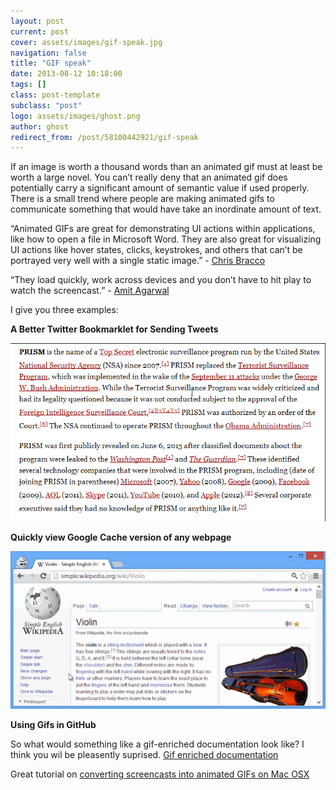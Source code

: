 ```yaml
---
layout: post
current: post
cover: assets/images/gif-speak.jpg
navigation: false
title: "GIF speak"
date: 2013-08-12 10:18:00
tags: []
class: post-template
subclass: "post"
logo: assets/images/ghost.png
author: ghost
redirect_from: /post/58100442921/gif-speak
---
```


If an image is worth a thousand words than an animated gif must at least be worth a large novel. You can’t really deny that an animated gif does potentially carry a significant amount of semantic value if used properly. There is a small trend where people are making animated gifs to communicate something that would have take an inordinate amount of text.

“Animated GIFs are great for demonstrating UI actions within applications, like how to open a file in Microsoft Word. They are also great for visualizing UI actions like hover states, clicks, keystrokes, and others that can’t be portrayed very well with a single static image.” - [Chris Bracco](https://href.li/?http://cbracco.me/gif-screencasts-osx/)

“They load quickly, work across devices and you don’t have to hit play to watch the screencast.” - [Amit Agarwal](https://href.li/?http://www.labnol.org/software/create-animated-gif-screencasts/20224/)

I give you three examples:

**A Better Twitter Bookmarklet for Sending Tweets**

[![image](/assets/images/tweet-bookmarklet.gif)](https://href.li/?http://www.labnol.org/internet/better-twitter-bookmarklet/28028/)

**Quickly view Google Cache version of any webpage**

[![image](/assets/images/google-cache.gif)](https://href.li/?https://plus.google.com/+AmitAgarwal/posts/8ziznF1Hfka)

**Using Gifs in GitHub**

So what would something like a gif-enriched documentation look like? I think you wil be pleasently suprised. [Gif enriched documentation](https://href.li/?http://coding.smashingmagazine.com/2013/03/26/goodbye-zen-coding-hello-emmet/)

Great tutorial on [converting screencasts into animated GIFs on Mac OSX](https://href.li/?http://cbracco.me/gif-screencasts-osx/)
